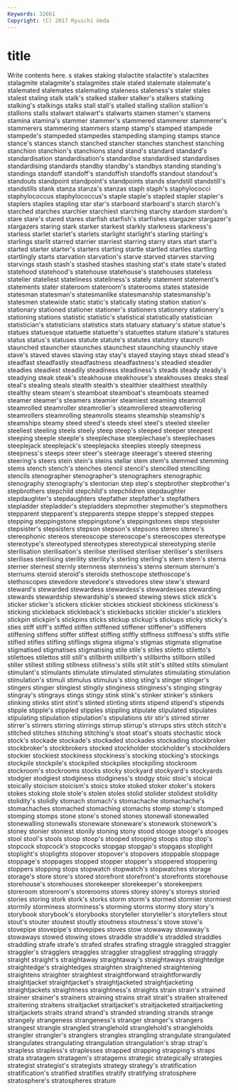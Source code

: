 ```yaml
---
Keywords: 32661 
Copyright: (C) 2017 Ryuichi Ueda
---
```


# title

Write contents here.
s stakes staking stalactite
stalactite's stalactites stalagmite stalagmite's stalagmites stale staled stalemate stalemate's stalemated
stalemates stalemating staleness staleness's staler stales stalest staling stalk stalk's
stalked stalker stalker's stalkers stalking stalking's stalkings stalks stall stall's
stalled stalling stallion stallion's stallions stalls stalwart stalwart's stalwarts stamen
stamen's stamens stamina stamina's stammer stammer's stammered stammerer stammerer's stammerers
stammering stammers stamp stamp's stamped stampede stampede's stampeded stampedes stampeding
stamping stamps stance stance's stances stanch stanched stancher stanches stanchest
stanching stanchion stanchion's stanchions stand stand's standard standard's standardisation standardisation's
standardise standardised standardises standardising standards standby standby's standbys standing standing's
standings standoff standoff's standoffish standoffs standout standout's standouts standpoint standpoint's
standpoints stands standstill standstill's standstills stank stanza stanza's stanzas staph
staph's staphylococci staphylococcus staphylococcus's staple staple's stapled stapler stapler's staplers
staples stapling star star's starboard starboard's starch starch's starched starches
starchier starchiest starching starchy stardom stardom's stare stare's stared stares
starfish starfish's starfishes stargazer stargazer's stargazers staring stark starker starkest
starkly starkness starkness's starless starlet starlet's starlets starlight starlight's starling
starling's starlings starlit starred starrier starriest starring starry stars start
start's started starter starter's starters starting startle startled startles startling
startlingly starts starvation starvation's starve starved starves starving starvings stash
stash's stashed stashes stashing stat's state state's stated statehood statehood's
statehouse statehouse's statehouses stateless statelier stateliest stateliness stateliness's stately statement
statement's statements stater stateroom stateroom's staterooms states stateside statesman statesman's
statesmanlike statesmanship statesmanship's statesmen statewide static static's statically stating station
station's stationary stationed stationer stationer's stationers stationery stationery's stationing stations
statistic statistic's statistical statistically statistician statistician's statisticians statistics stats statuary
statuary's statue statue's statues statuesque statuette statuette's statuettes stature stature's
statures status status's statuses statute statute's statutes statutory staunch staunched
stauncher staunches staunchest staunching staunchly stave stave's staved staves staving
stay stay's stayed staying stays stead stead's steadfast steadfastly steadfastness
steadfastness's steadied steadier steadies steadiest steadily steadiness steadiness's steads steady
steady's steadying steak steak's steakhouse steakhouse's steakhouses steaks steal steal's
stealing steals stealth stealth's stealthier stealthiest stealthily stealthy steam steam's
steamboat steamboat's steamboats steamed steamer steamer's steamers steamier steamiest steaming
steamroll steamrolled steamroller steamroller's steamrollered steamrollering steamrollers steamrolling steamrolls steams
steamship steamship's steamships steamy steed steed's steeds steel steel's steeled
steelier steeliest steeling steels steely steep steep's steeped steeper steepest
steeping steeple steeple's steeplechase steeplechase's steeplechases steeplejack steeplejack's steeplejacks steeples
steeply steepness steepness's steeps steer steer's steerage steerage's steered steering
steering's steers stein stein's steins stellar stem stem's stemmed stemming
stems stench stench's stenches stencil stencil's stencilled stencilling stencils stenographer
stenographer's stenographers stenographic stenography stenography's stentorian step step's stepbrother stepbrother's
stepbrothers stepchild stepchild's stepchildren stepdaughter stepdaughter's stepdaughters stepfather stepfather's stepfathers
stepladder stepladder's stepladders stepmother stepmother's stepmothers stepparent stepparent's stepparents steppe
steppe's stepped steppes stepping steppingstone steppingstone's steppingstones steps stepsister stepsister's
stepsisters stepson stepson's stepsons stereo stereo's stereophonic stereos stereoscope stereoscope's
stereoscopes stereotype stereotype's stereotyped stereotypes stereotypical stereotyping sterile sterilisation sterilisation's
sterilise sterilised steriliser steriliser's sterilisers sterilises sterilising sterility sterility's sterling
sterling's stern stern's sterna sterner sternest sternly sternness sternness's sterns
sternum sternum's sternums steroid steroid's steroids stethoscope stethoscope's stethoscopes stevedore
stevedore's stevedores stew stew's steward steward's stewarded stewardess stewardess's stewardesses
stewarding stewards stewardship stewardship's stewed stewing stews stick stick's sticker
sticker's stickers stickier stickies stickiest stickiness stickiness's sticking stickleback stickleback's
sticklebacks stickler stickler's sticklers stickpin stickpin's stickpins sticks stickup stickup's
stickups sticky sticky's sties stiff stiff's stiffed stiffen stiffened stiffener
stiffener's stiffeners stiffening stiffens stiffer stiffest stiffing stiffly stiffness stiffness's
stiffs stifle stifled stifles stifling stiflings stigma stigma's stigmas stigmata
stigmatise stigmatised stigmatises stigmatising stile stile's stiles stiletto stiletto's stilettoes
stilettos still still's stillbirth stillbirth's stillbirths stillborn stilled stiller stillest
stilling stillness stillness's stills stilt stilt's stilted stilts stimulant stimulant's
stimulants stimulate stimulated stimulates stimulating stimulation stimulation's stimuli stimulus stimulus's
sting sting's stinger stinger's stingers stingier stingiest stingily stinginess stinginess's
stinging stingray stingray's stingrays stings stingy stink stink's stinker stinker's
stinkers stinking stinks stint stint's stinted stinting stints stipend stipend's
stipends stipple stipple's stippled stipples stippling stipulate stipulated stipulates stipulating
stipulation stipulation's stipulations stir stir's stirred stirrer stirrer's stirrers stirring
stirrings stirrup stirrup's stirrups stirs stitch stitch's stitched stitches stitching
stitching's stoat stoat's stoats stochastic stock stock's stockade stockade's stockaded
stockades stockading stockbroker stockbroker's stockbrokers stocked stockholder stockholder's stockholders stockier
stockiest stockiness stockiness's stocking stocking's stockings stockpile stockpile's stockpiled stockpiles
stockpiling stockroom stockroom's stockrooms stocks stocky stockyard stockyard's stockyards stodgier
stodgiest stodginess stodginess's stodgy stoic stoic's stoical stoically stoicism stoicism's
stoics stoke stoked stoker stoker's stokers stokes stoking stole stole's
stolen stoles stolid stolider stolidest stolidity stolidity's stolidly stomach stomach's
stomachache stomachache's stomachaches stomached stomaching stomachs stomp stomp's stomped stomping
stomps stone stone's stoned stones stonewall stonewalled stonewalling stonewalls stoneware
stoneware's stonework stonework's stoney stonier stoniest stonily stoning stony stood
stooge stooge's stooges stool stool's stools stoop stoop's stooped stooping
stoops stop stop's stopcock stopcock's stopcocks stopgap stopgap's stopgaps stoplight
stoplight's stoplights stopover stopover's stopovers stoppable stoppage stoppage's stoppages stopped
stopper stopper's stoppered stoppering stoppers stopping stops stopwatch stopwatch's stopwatches
storage storage's store store's stored storefront storefront's storefronts storehouse storehouse's
storehouses storekeeper storekeeper's storekeepers storeroom storeroom's storerooms stores storey storey's
storeys storied stories storing stork stork's storks storm storm's stormed
stormier stormiest stormily storminess storminess's storming storms stormy story story's
storybook storybook's storybooks storyteller storyteller's storytellers stout stout's stouter stoutest
stoutly stoutness stoutness's stove stove's stovepipe stovepipe's stovepipes stoves stow
stowaway stowaway's stowaways stowed stowing stows straddle straddle's straddled straddles
straddling strafe strafe's strafed strafes strafing straggle straggled straggler straggler's
stragglers straggles stragglier straggliest straggling straggly straight straight's straightaway straightaway's
straightaways straightedge straightedge's straightedges straighten straightened straightening straightens straighter straightest
straightforward straightforwardly straightjacket straightjacket's straightjacketed straightjacketing straightjackets straightness straightness's straights
strain strain's strained strainer strainer's strainers straining strains strait strait's
straiten straitened straitening straitens straitjacket straitjacket's straitjacketed straitjacketing straitjackets straits
strand strand's stranded stranding strands strange strangely strangeness strangeness's stranger
stranger's strangers strangest strangle strangled stranglehold stranglehold's strangleholds strangler strangler's
stranglers strangles strangling strangulate strangulated strangulates strangulating strangulation strangulation's strap
strap's strapless strapless's straplesses strapped strapping strapping's straps strata stratagem
stratagem's stratagems strategic strategically strategies strategist strategist's strategists strategy strategy's
stratification stratification's stratified stratifies stratify stratifying stratosphere stratosphere's stratospheres stratum
